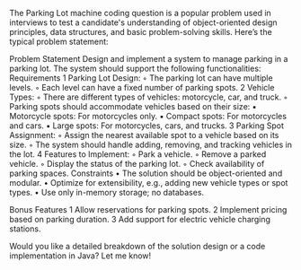 The Parking Lot machine coding question is a popular problem used in interviews to test a candidate's understanding of object-oriented design principles, data structures, and basic problem-solving skills. Here’s the typical problem statement:

Problem Statement
Design and implement a system to manage parking in a parking lot. The system should support the following functionalities:
Requirements
	1	Parking Lot Design:
	◦	The parking lot can have multiple levels.
	◦	Each level can have a fixed number of parking spots.
	2	Vehicle Types:
	◦	There are different types of vehicles: motorcycle, car, and truck.
	◦	Parking spots should accommodate vehicles based on their size:
	▪	Motorcycle spots: For motorcycles only.
	▪	Compact spots: For motorcycles and cars.
	▪	Large spots: For motorcycles, cars, and trucks.
	3	Parking Spot Assignment:
	◦	Assign the nearest available spot to a vehicle based on its size.
	◦	The system should handle adding, removing, and tracking vehicles in the lot.
	4	Features to Implement:
	◦	Park a vehicle.
	◦	Remove a parked vehicle.
	◦	Display the status of the parking lot.
	◦	Check availability of parking spaces.
Constraints
	•	The solution should be object-oriented and modular.
	•	Optimize for extensibility, e.g., adding new vehicle types or spot types.
	•	Use only in-memory storage; no databases.

Bonus Features
	1	Allow reservations for parking spots.
	2	Implement pricing based on parking duration.
	3	Add support for electric vehicle charging stations.

Would you like a detailed breakdown of the solution design or a code implementation in Java? Let me know!
